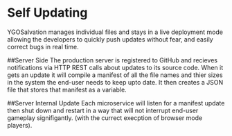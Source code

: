 # Self Updating
YGOSalvation manages individual files and stays in a live deployment mode allowing the developers to quickly push updates without fear, and easily correct bugs in real time.

##Server Side
The production server is registered to GitHub and recieves notifications via HTTP REST calls about updates to its source code. When it gets an update it will compile a manifest of all the file names and thier sizes in the system the end-user needs to keep upto date. It then creates a JSON file that stores that manifest as a variable.

##Server Internal Update
Each microservice will listen for a manifest update then shut down and restart in a way that will not interrupt end-user gameplay  signifigantly. (with the currect execption of browser mode players).